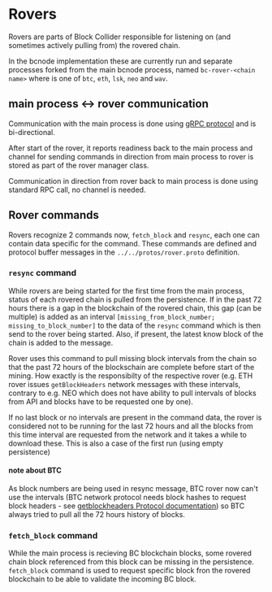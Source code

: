 # Rovers

Rovers are parts of Block Collider responsible for listening on (and sometimes
actively pulling from) the rovered chain.

In the bcnode implementation these are currently run and separate processes forked
from the main bcnode process, named `bc-rover-<chain name>` where <chain name> is one
of `btc`, `eth`, `lsk`, `neo` and `wav`.

## main process <-> rover communication

Communication with the main process is done using [gRPC
protocol](https://grpc.io/about/) and is bi-directional.

After start of the rover, it reports readiness back to the main process and channel
for sending commands in direction from main process to rover is stored as part of the
rover manager class.

Communication in direction from rover back to main process is done using standard RPC
call, no channel is needed.

## Rover commands

Rovers recognize 2 commands now, `fetch_block` and `resync`, each one can contain
data specific for the command. These commands are defined and protocol buffer
messages in the `../../protos/rover.proto` definition.

### `resync` command

While rovers are being started for the first time from the main process, status of
each rovered chain is pulled from the persistence. If in the past 72 hours there is a
gap in the blockchain of the rovered chain, this gap (can be multiple) is added as
an interval `[missing_from_block_number; missing_to_block_number]` to the data of
the `resync` command which is then send to the rover being started. Also, if present,
the latest know block of the chain is added to the message.

Rover uses this command to pull missing block intervals from the chain so that the
past 72 hours of the blockschain are complete before start of the mining. How exactly
is the responsibilty of the respective rover (e.g. ETH rover issues `getBlockHeaders`
network messages with these intervals, contrary to e.g. NEO which does not have
ability to pull intervals of blocks from API and blocks have to be requested one by
one).

If no last block or no intervals are present in the command data, the rover is
considered not to be running for the last 72 hours and all the blocks from this time
interval are requested from the network and it takes a while to download these. This
is also a case of the first run (using empty persistence)

#### note about BTC

As block numbers are being used in resync message, BTC rover now can't use the
intervals (BTC network protocol needs block hashes to request block headers - see
[getblockheaders Protocol
documentation](https://en.bitcoin.it/wiki/Protocol_documentation#getheaders)) so BTC
always tried to pull all the 72 hours history of blocks.

### `fetch_block` command

While the main process is recieving BC blockchain blocks, some rovered chain block
referenced from this block can be missing in the persistence. `fetch_block` command
is used to request specific block fron the rovered blockchain to be able to validate
the incoming BC block.
